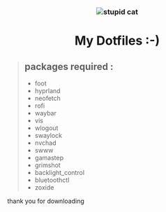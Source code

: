 ### <h3 align="center">![](https://media.tenor.com/4VY0Ykn4lN4AAAAM/cat-broken-cat.gif "stupid cat") </h3>

# <h1 align="center"> My Dotfiles :-) </h1>

>## **packages required :**
>* foot
>* hyprland
>* neofetch
>* rofi
>* waybar
>* vis
>* wlogout
>* swaylock
>* nvchad
>* swww
>* gamastep
>* grimshot
>* backlight_control
>* bluetoothctl
>* zoxide

thank you for downloading
